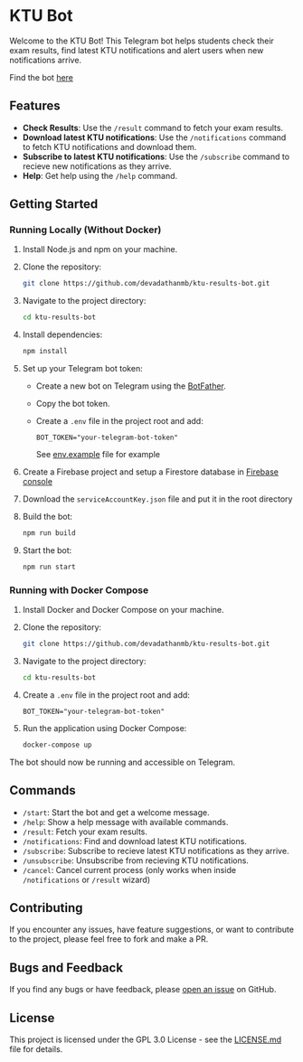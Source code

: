 # KTU Bot

Welcome to the KTU Bot! This Telegram bot helps students check their exam results, find latest KTU notifications and alert users when new notifications arrive.

Find the bot [here](https://t.me/ktu_results_bot)

## Features

- **Check Results**: Use the `/result` command to fetch your exam results.
- **Download latest KTU notifications**: Use the `/notifications` command to fetch KTU notifications and download them.
- **Subscribe to latest KTU notifications**: Use the `/subscribe` command to recieve new notifications as they arrive.
- **Help**: Get help using the `/help` command.

## Getting Started

### Running Locally (Without Docker)

1. Install Node.js and npm on your machine.
2. Clone the repository:

   ```bash
   git clone https://github.com/devadathanmb/ktu-results-bot.git
   ```

3. Navigate to the project directory:

   ```bash
   cd ktu-results-bot
   ```

4. Install dependencies:

   ```bash
   npm install
   ```

5. Set up your Telegram bot token:

   - Create a new bot on Telegram using the [BotFather](https://core.telegram.org/bots#botfather).
   - Copy the bot token.
   - Create a `.env` file in the project root and add:

     ```env
     BOT_TOKEN="your-telegram-bot-token"
     ```

     See [env.example]("./env.example") file for example

6. Create a Firebase project and setup a Firestore database in [Firebase console](https://console.firebase.google.com/u/0/)

7. Download the `serviceAccountKey.json` file and put it in the root directory

8. Build the bot:

   ```bash
   npm run build
   ```

9. Start the bot:

   ```bash
   npm run start
   ```

### Running with Docker Compose

1. Install Docker and Docker Compose on your machine.

2. Clone the repository:

   ```bash
   git clone https://github.com/devadathanmb/ktu-results-bot.git
   ```

3. Navigate to the project directory:

   ```bash
   cd ktu-results-bot
   ```

4. Create a `.env` file in the project root and add:

   ```env
   BOT_TOKEN="your-telegram-bot-token"
   ```

5. Run the application using Docker Compose:

   ```bash
   docker-compose up
   ```

The bot should now be running and accessible on Telegram.

## Commands

- `/start`: Start the bot and get a welcome message.
- `/help`: Show a help message with available commands.
- `/result`: Fetch your exam results.
- `/notifications`: Find and download latest KTU notifications.
- `/subscribe`: Subscribe to recieve latest KTU notifications as they arrive.
- `/unsubscribe`: Unsubscribe from recieving KTU notifications.
- `/cancel`: Cancel current process (only works when inside `/notifications` or `/result` wizard)

## Contributing

If you encounter any issues, have feature suggestions, or want to contribute to the project, please feel free to fork and make a PR.

## Bugs and Feedback

If you find any bugs or have feedback, please [open an issue](https://github.com/devadathanmb/ktu-results-bot/issues) on GitHub.

## License

This project is licensed under the GPL 3.0 License - see the [LICENSE.md](./LICENSE.md) file for details.
